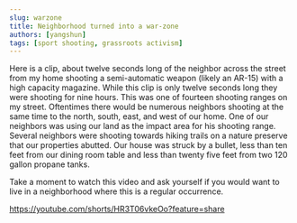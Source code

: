 ```yaml
---
slug: warzone
title: Neighborhood turned into a war-zone
authors: [yangshun]
tags: [sport shooting, grassroots activism]
---
```


Here is a clip, about twelve seconds long of the neighbor across the street from my home shooting a semi-automatic weapon (likely an AR-15) with a high capacity magazine. While this clip is only twelve seconds long they were shooting for nine hours. This was one of fourteen shooting ranges on my street. Oftentimes there would be numerous neighbors shooting at the same time to the north, south, east, and west of our home. One of our neighbors was using our land as the impact area for his shooting range. Several neighbors were shooting towards hiking trails on a nature preserve that our properties abutted. Our house was struck by a bullet, less than ten feet from our dining room table and less than twenty five feet from two 120 gallon propane tanks.

Take a moment to watch this video and ask yourself if you would want to live in a neighborhood where this is a regular occurrence.

https://youtube.com/shorts/HR3T06vkeOo?feature=share
